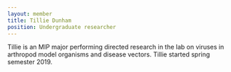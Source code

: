 ```yaml
---
layout: member
title: Tillie Dunham
position: Undergraduate researcher
---
```


Tillie is an MIP major performing directed research in the lab on viruses in arthropod model organisms and disease vectors.  Tillie started spring semester 2019.
